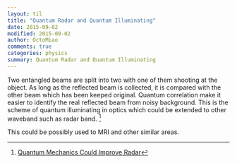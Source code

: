 ```yaml
---
layout: til
title: "Quantum Radar and Quantum Illuminating"
date: 2015-09-02
modified: 2015-09-02
author: OctoMiao
comments: true
categories: physics
summary: Quantum Radar and Quantum Illuminating
---
```


Two entangled beams are split into two with one of them shooting at the object. As long as the reflected beam is collected, it is compared with the other beam which has been keeped original. Quantum correlation make it easier to identify the real reflected beam from noisy background. This is the scheme of quantum illuminating in optics which could be extended to other waveband such as radar band. [^quantumRadar]

This could be possibly used to MRI and other similar areas.


[^quantumRadar]: [Quantum Mechanics Could Improve Radar](http://physics.aps.org/articles/v8/18)
